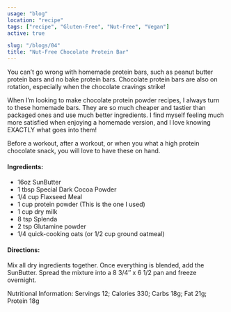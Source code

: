 ```yaml
---
usage: "blog"
location: "recipe"
tags: ["recipe", "Gluten-Free", "Nut-Free", "Vegan"]
active: true

slug: "/blogs/04"
title: "Nut-Free Chocolate Protein Bar"
---
```

<p>You can’t go wrong with homemade protein bars, such as peanut butter protein bars and no bake protein bars. Chocolate protein bars are also on rotation, especially when the chocolate cravings strike! 

When I’m looking to make chocolate protein powder recipes, I always turn to these homemade bars. They are so much cheaper and tastier than packaged ones and use much better ingredients. I find myself feeling much more satisfied when enjoying a homemade version, and I love knowing EXACTLY what goes into them! 

Before a workout, after a workout, or when you what a high protein chocolate snack, you will love to have these on hand. </p>

<!-- endexcerpt -->

<h4>Ingredients:</h4>
<ul>
<li>16oz SunButter</li>
<li>1 tbsp Special Dark Cocoa Powder</li>
<li>1/4 cup Flaxseed Meal</li>
<li>1 cup protein powder (This is the one I used)</li>
<li>1 cup dry milk</li>
<li>8 tsp Splenda</li>
<li>2 tsp Glutamine powder</li>
<li>1/4 quick-cooking oats (or 1/2 cup ground oatmeal)</li>
</ul>

<h4>Directions:</h4>
<p>Mix all dry ingredients together. Once everything is blended, add the SunButter. 
Spread the mixture into a 8 3/4″ x 6 1/2 pan and freeze overnight.</p>

<p>Nutritional Information: Servings 12; Calories 330; Carbs 18g; Fat 21g; Protein 18g</p>
